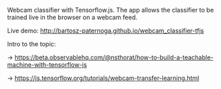 Webcam classifier with Tensorflow.js. The app allows the classifier to be trained live in the browser on a webcam feed.

Live demo: http://bartosz-paternoga.github.io/webcam_classifier-tfjs


Intro to the topic:

-> https://beta.observablehq.com/@nsthorat/how-to-build-a-teachable-machine-with-tensorflow-js

-> https://js.tensorflow.org/tutorials/webcam-transfer-learning.html
